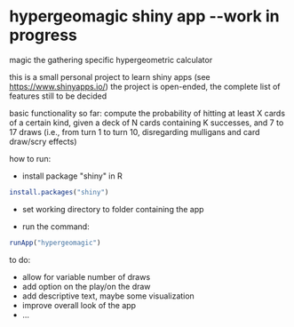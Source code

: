 # hypergeomagic shiny app --work in progress

magic the gathering specific hypergeometric calculator

this is a small personal project to learn shiny apps (see https://www.shinyapps.io/)
the project is open-ended, the complete list of features still to be decided 

basic functionality so far: compute the probability of hitting at least X cards of a certain kind, given a deck of N cards containing K successes, and 7 to 17 draws (i.e., from turn 1 to turn 10, disregarding mulligans and card draw/scry effects)

how to run: 

- install package "shiny" in R
```r
install.packages("shiny")
```

- set working directory to folder containing the app

- run the command:
```r
runApp("hypergeomagic")
```

to do:

- allow for variable number of draws
- add option on the play/on the draw
- add descriptive text, maybe some visualization
- improve overall look of the app
- ...
